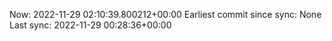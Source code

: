 Now: 2022-11-29 02:10:39.800212+00:00 Earliest commit since sync: None Last sync: 2022-11-29 00:28:36+00:00
